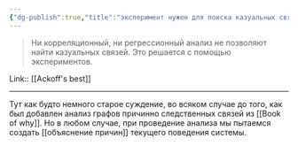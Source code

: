 ```yaml
---
{"dg-publish":true,"title":"эксперимент нужен для поиска казуальных связей","tags":["quotes"],"date":"2023-02-03T10:00:08+04:00","modified_at":"2023-05-14T14:36:37+04:00","alias":"эксперимент нужен для поиска казуальных связей","permalink":"/quotes/202302031000/","dgPassFrontmatter":true}
---
```



> Ни корреляционный, ни регрессионный анализ не позволяют найти казуальных связей. Это решается с помощью экспериментов.

Link:: [[Ackoff's best]]

---

Тут как будто немного старое суждение, во всяком случае до того, как был добавлен анализ графов причинно следственных связей из [[Book of why]]. Но в любом случае, при проведение анализа мы пытаемся создать [[объяснение причин]] текущего поведения системы.
